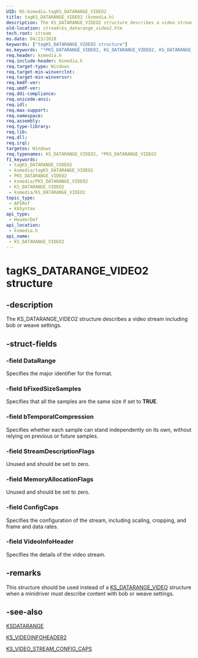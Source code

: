 ```yaml
---
UID: NS:ksmedia.tagKS_DATARANGE_VIDEO2
title: tagKS_DATARANGE_VIDEO2 (ksmedia.h)
description: The KS_DATARANGE_VIDEO2 structure describes a video stream including bob or weave settings.
old-location: stream\ks_datarange_video2.htm
tech.root: stream
ms.date: 04/23/2018
keywords: ["tagKS_DATARANGE_VIDEO2 structure"]
ms.keywords: "*PKS_DATARANGE_VIDEO2, KS_DATARANGE_VIDEO2, KS_DATARANGE_VIDEO2 structure [Streaming Media Devices], PKS_DATARANGE_VIDEO2, PKS_DATARANGE_VIDEO2 structure pointer [Streaming Media Devices], ksmedia/KS_DATARANGE_VIDEO2, ksmedia/PKS_DATARANGE_VIDEO2, stream.ks_datarange_video2, tagKS_DATARANGE_VIDEO2, vidcapstruct_f014ea98-b1a5-4d05-aea3-b13e7a3f5918.xml"
req.header: ksmedia.h
req.include-header: Ksmedia.h
req.target-type: Windows
req.target-min-winverclnt: 
req.target-min-winversvr: 
req.kmdf-ver: 
req.umdf-ver: 
req.ddi-compliance: 
req.unicode-ansi: 
req.idl: 
req.max-support: 
req.namespace: 
req.assembly: 
req.type-library: 
req.lib: 
req.dll: 
req.irql: 
targetos: Windows
req.typenames: KS_DATARANGE_VIDEO2, *PKS_DATARANGE_VIDEO2
f1_keywords:
 - tagKS_DATARANGE_VIDEO2
 - ksmedia/tagKS_DATARANGE_VIDEO2
 - PKS_DATARANGE_VIDEO2
 - ksmedia/PKS_DATARANGE_VIDEO2
 - KS_DATARANGE_VIDEO2
 - ksmedia/KS_DATARANGE_VIDEO2
topic_type:
 - APIRef
 - kbSyntax
api_type:
 - HeaderDef
api_location:
 - ksmedia.h
api_name:
 - KS_DATARANGE_VIDEO2
---
```


# tagKS_DATARANGE_VIDEO2 structure


## -description

The KS_DATARANGE_VIDEO2 structure describes a video stream including bob or weave settings.

## -struct-fields

### -field DataRange

Specifies the major identifier for the format.

### -field bFixedSizeSamples

Specifies that all the samples are the same size if set to <b>TRUE</b>.

### -field bTemporalCompression

Specifies whether each sample can stand independently on its own, without relying on previous or future samples.

### -field StreamDescriptionFlags

Unused and should be set to zero.

### -field MemoryAllocationFlags

Unused and should be set to zero.

### -field ConfigCaps

Specifies the configuration of the stream, including scaling, cropping, and frame and data rates.

### -field VideoInfoHeader

Specifies the details of the video stream.

## -remarks

This structure should be used instead of a <a href="/windows-hardware/drivers/ddi/ksmedia/ns-ksmedia-tagks_datarange_video">KS_DATARANGE_VIDEO</a> structure when a minidriver must describe content with bob or weave settings.

## -see-also

<a href="/previous-versions/ff561658(v=vs.85)">KSDATARANGE</a>



<a href="/windows-hardware/drivers/ddi/ksmedia/ns-ksmedia-tagks_videoinfoheader2">KS_VIDEOINFOHEADER2</a>



<a href="/windows-hardware/drivers/ddi/ksmedia/ns-ksmedia-_ks_video_stream_config_caps">KS_VIDEO_STREAM_CONFIG_CAPS</a>
